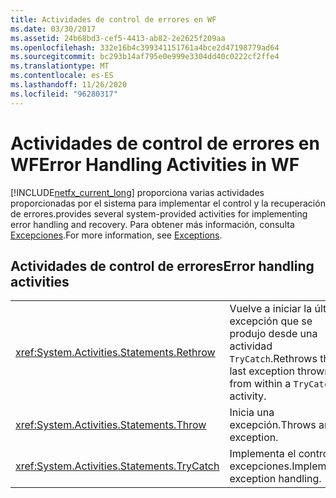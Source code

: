 ```yaml
---
title: Actividades de control de errores en WF
ms.date: 03/30/2017
ms.assetid: 24b68bd3-cef5-4413-ab82-2e2625f209aa
ms.openlocfilehash: 332e16b4c399341151761a4bce2d47198779ad64
ms.sourcegitcommit: bc293b14af795e0e999e3304dd40c0222cf2ffe4
ms.translationtype: MT
ms.contentlocale: es-ES
ms.lasthandoff: 11/26/2020
ms.locfileid: "96280317"
---
```

# <a name="error-handling-activities-in-wf"></a><span data-ttu-id="6c439-102">Actividades de control de errores en WF</span><span class="sxs-lookup"><span data-stu-id="6c439-102">Error Handling Activities in WF</span></span>

[!INCLUDE[netfx_current_long](../../../includes/netfx-current-long-md.md)] <span data-ttu-id="6c439-103">proporciona varias actividades proporcionadas por el sistema para implementar el control y la recuperación de errores.</span><span class="sxs-lookup"><span data-stu-id="6c439-103">provides several system-provided activities for implementing error handling and recovery.</span></span> <span data-ttu-id="6c439-104">Para obtener más información, consulta [Excepciones](exceptions.md).</span><span class="sxs-lookup"><span data-stu-id="6c439-104">For more information, see [Exceptions](exceptions.md).</span></span>  
  
## <a name="error-handling-activities"></a><span data-ttu-id="6c439-105">Actividades de control de errores</span><span class="sxs-lookup"><span data-stu-id="6c439-105">Error handling activities</span></span>  
  
|||  
|-|-|  
|<xref:System.Activities.Statements.Rethrow>|<span data-ttu-id="6c439-106">Vuelve a iniciar la última excepción que se produjo desde una actividad `TryCatch`.</span><span class="sxs-lookup"><span data-stu-id="6c439-106">Rethrows the last exception thrown from within a `TryCatch` activity.</span></span>|  
|<xref:System.Activities.Statements.Throw>|<span data-ttu-id="6c439-107">Inicia una excepción.</span><span class="sxs-lookup"><span data-stu-id="6c439-107">Throws an exception.</span></span>|  
|<xref:System.Activities.Statements.TryCatch>|<span data-ttu-id="6c439-108">Implementa el control de excepciones.</span><span class="sxs-lookup"><span data-stu-id="6c439-108">Implements exception handling.</span></span>|
